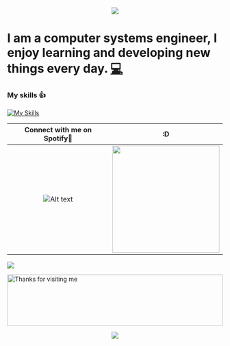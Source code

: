 <h1 align="center">
  <a href="https://git.io/typing-svg">
    <img src="https://readme-typing-svg.herokuapp.com/?lines=Hello,+There!+👋;This+is+Luis+Núñez....;Nice+to+meet+you!&center=true&size=30">
  </a>
</h1>
<h1>I am a computer systems engineer, I enjoy learning and developing new things every day. <a href="https://github.com/luisangelnj" title="Code">💻</a></h1>


### My skills 👍

[![My Skills](https://skills.thijs.gg/icons?i=php,laravel,js,express,nodejs,sequelize,html,css,mysql,postgres,postman,git,bootstrap,cs,github&theme=dark)](https://skills.thijs.gg)





| Connect with me on Spotify🎵        | :D                                     |
| :----------------------------------: | :---------------------------------------: |
| ![Alt text](https://spotify-recently-played-readme.vercel.app/api?user=luisangelnj123) | <img src='https://miro.medium.com/v2/resize:fit:1360/1*IRGHmiGsa16stedQvIaZfw.gif' width='250"'> |

![](https://komarev.com/ghpvc/?username=luisangelnj&color=brightgreen) 

<img height="120" alt="Thanks for visiting me" width="100%" src="https://raw.githubusercontent.com/BrunnerLivio/brunnerlivio/master/images/marquee.svg" />
<p align="center">
  <img src="https://capsule-render.vercel.app/api?type=waving&color=gradient&height=160&section=footer&width=200"/>
</p>
